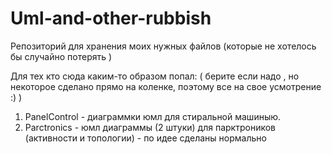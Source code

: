 # Uml-and-other-rubbish
Репозиторий для хранения моих нужных файлов (которые не хотелось бы случайно потерять )

Для тех кто сюда каким-то образом попал:  ( берите если надо , но некоторое сделано прямо на коленке, поэтому все на свое усмотрение :)  )
  1. PanelControl - диаграммки юмл для стиральной машиныю.
  2. Parctronics - юмл диаграммы (2 штуки) для парктроников (активности и топологии) - по идее сделаны нормально
